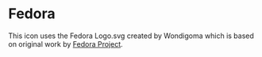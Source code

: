 # Fedora

This icon uses the Fedora Logo.svg created by Wondigoma which is based on original work by [Fedora Project](https://getfedora.org/).
